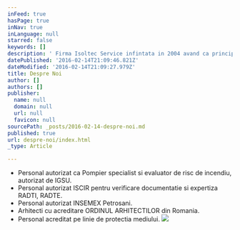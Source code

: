```yaml
---
inFeed: true
hasPage: true
inNav: true
inLanguage: null
starred: false
keywords: []
description: ' Firma Isoltec Service infintata in 2004 avand ca principal obiect de activitate inginerie si securitatea la incendiu si-a propus sprijinirea agentilor economici in alegerea celor mai bune solutii pentru realizarea unor investitii in pricipal in domeniul produselor petroliere, proiectarea si autorizarea statiilor de distributie carburanti si autogaz, statiilor de imbuteliere si depozitelor de GPL.'
datePublished: '2016-02-14T21:09:46.821Z'
dateModified: '2016-02-14T21:09:27.979Z'
title: Despre Noi
author: []
authors: []
publisher:
  name: null
  domain: null
  url: null
  favicon: null
sourcePath: _posts/2016-02-14-despre-noi.md
published: true
url: despre-noi/index.html
_type: Article

---
```

* Personal autorizat ca Pompier specialist si evaluator de risc de incendiu, autorizat de IGSU.
* Personal autorizat ISCIR pentru verificare documentatie si expertiza RADTI, RADTE.
* Personal autorizat INSEMEX Petrosani.
* Arhitecti cu acreditare ORDINUL ARHITECTILOR din Romania.
* Personal acreditat pe linie de protectia mediului.
![](https://the-grid-user-content.s3-us-west-2.amazonaws.com/c9c3789c-6cbc-4871-a4d9-23a400f5db65.png)